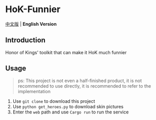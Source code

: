 # HoK-Funnier
[中文版](README.md) | **English Version**

## Introduction
Honor of Kings' toolkit that can make it HoK much funnier

## Usage
> ps: This project is not even a half-finished product, it is not recommended to use directly, it is recommended to refer to the implementation
1. Use `git clone` to download this project
2. Use `python get_heroes.py` to download skin pictures
3. Enter the `web` path and use `Cargo run` to run the service